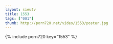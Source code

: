 ```yaml
--- 
layout: sieutv
title: 1553
tags: ["001"]
thumb: http://porn720.net/video/1553/poster.jpg
---
```

{% include porn720 key="1553" %} 
